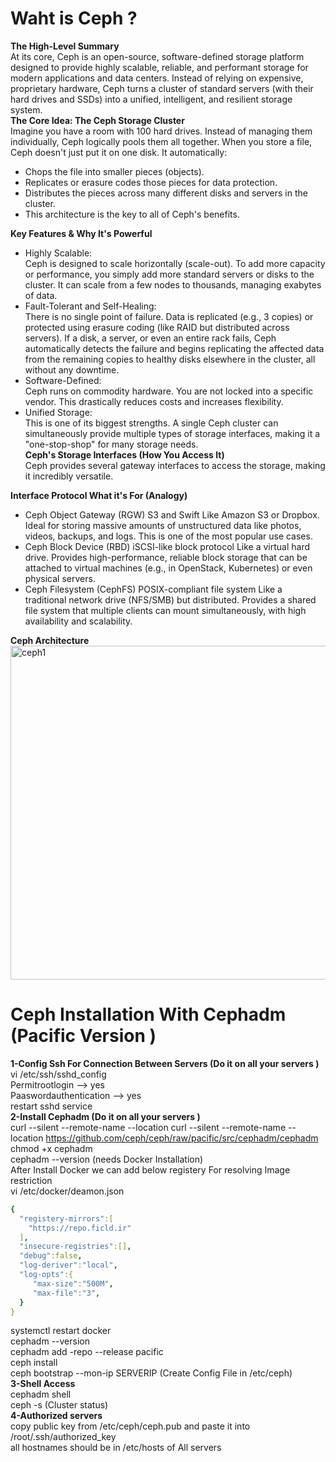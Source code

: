 # Waht is Ceph ?
<b>The High-Level Summary </b><br>
At its core, Ceph is an open-source, software-defined storage platform designed to provide highly scalable, reliable, and performant storage for modern applications and data centers. Instead of relying on expensive, proprietary hardware, Ceph turns a cluster of standard servers (with their hard drives and SSDs) into a unified, intelligent, and resilient storage system. <br>
<b>The Core Idea: The Ceph Storage Cluster</b><br>
Imagine you have a room with 100 hard drives. Instead of managing them individually, Ceph logically pools them all together. When you store a file, Ceph doesn't just put it on one disk. It automatically:

- Chops the file into smaller pieces (objects).
- Replicates or erasure codes those pieces for data protection.
- Distributes the pieces across many different disks and servers in the cluster.
- This architecture is the key to all of Ceph's benefits.

<b>Key Features & Why It's Powerful</b><br>
- Highly Scalable:<br>
Ceph is designed to scale horizontally (scale-out). To add more capacity or performance, you simply add more standard servers or disks to the cluster. It can scale from a few nodes to thousands, managing exabytes of data.<br>
- Fault-Tolerant and Self-Healing:<br>
There is no single point of failure. Data is replicated (e.g., 3 copies) or protected using erasure coding (like RAID but distributed across servers).
If a disk, a server, or even an entire rack fails, Ceph automatically detects the failure and begins replicating the affected data from the remaining copies to healthy disks elsewhere in the cluster, all without any downtime.<br>
- Software-Defined:<br>
Ceph runs on commodity hardware. You are not locked into a specific vendor. This drastically reduces costs and increases flexibility.<br>
- Unified Storage:<br>
This is one of its biggest strengths. A single Ceph cluster can simultaneously provide multiple types of storage interfaces, making it a "one-stop-shop" for many storage needs. <br>
<b>Ceph's Storage Interfaces (How You Access It) </b><br>
Ceph provides several gateway interfaces to access the storage, making it incredibly versatile.

<b>Interface	Protocol	What it's For (Analogy)</b></br>
- Ceph Object Gateway (RGW)	S3 and Swift	Like Amazon S3 or Dropbox. Ideal for storing massive amounts of unstructured data like photos, videos, backups, and logs. This is one of the most popular use cases.
- Ceph Block Device (RBD)	iSCSI-like block protocol	Like a virtual hard drive. Provides high-performance, reliable block storage that can be attached to virtual machines (e.g., in OpenStack, Kubernetes) or even physical servers.
- Ceph Filesystem (CephFS)	POSIX-compliant file system	Like a traditional network drive (NFS/SMB) but distributed. Provides a shared file system that multiple clients can mount simultaneously, with high availability and scalability.

<b>Ceph Architecture </b><br>
<img width="837" height="534" alt="ceph1" src="https://github.com/user-attachments/assets/da51cda1-6718-459a-9a3a-e0204aae0b2b" /> <br>


# Ceph Installation With Cephadm (Pacific Version )
<b>1-Config Ssh For Connection Between Servers (Do it on all your servers )</b> <br>
vi /etc/ssh/sshd_config <br>
Permitrootlogin --> yes <br>
Paaswordauthentication --> yes <br>
restart sshd service <br>
<b>2-Install Cephadm  (Do it on all your servers )</b><br>
curl --silent --remote-name --location curl --silent --remote-name --location https://github.com/ceph/ceph/raw/pacific/src/cephadm/cephadm <br>
chmod +x cephadm <br>
cephadm --version (needs Docker Installation) <br>
After Install Docker we can add below registery For resolving Image restriction <br>
vi /etc/docker/deamon.json <br>
```yaml
{ 
  "registery-mirrors":[ 
    "https://repo.ficld.ir" 
  ],
  "insecure-registries":[], 
  "debug":false,
  "log-deriver":"local", 
  "log-opts":{ 
     "max-size":"500M", 
     "max-file":"3", 
  } 
} 
```
systemctl restart docker <br>
cephadm --version <br>
cephadm add -repo --release pacific <br>
ceph install <br>
ceph bootstrap --mon-ip SERVERIP (Create Config File in /etc/ceph) <br>
<b>3-Shell Access </b><br> 
cephadm shell <br>
ceph -s (Cluster status)<br>
<b>4-Authorized servers </b><br>
copy public key from /etc/ceph/ceph.pub and paste it into /root/.ssh/authorized_key <br>
all hostnames should be in /etc/hosts of All servers <br>
